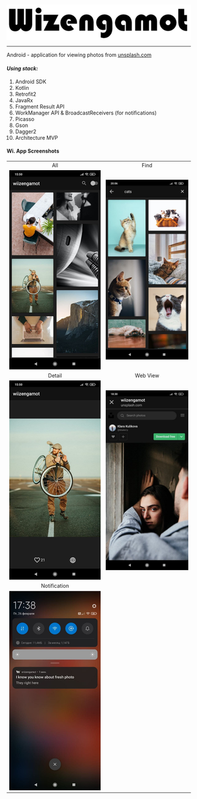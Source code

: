 ![](docs/img/full_logo.png)
___
Android - application for viewing photos from [unsplash.com](https://unsplash.com)

#### *Using stack:* 

1. Android SDK
2. Kotlin
3. Retrofit2
4. JavaRx
5. Fragment Result API
6. WorkManager API & BroadcastReceivers (for notifications)
7. Picasso
8. Gson
9. Dagger2
10. Architecture MVP

#### Wi. App Screenshots

<table style="border: 0px solid transparent;">
  <tr align="center">
    <td>All</td>
    <td>Find</td>
  </tr>
  <tr>
    <td><img src="docs/img/all.jpg"></td>
    <td><img src="docs/img/find.jpg"></td>
  </tr>
  <tr align="center">
    <td>Detail</td>
    <td>Web View</td>
  </tr>
  <tr>
    <td><img src="docs/img/detail.jpg"></td>
    <td><img src="docs/img/web_view.jpg"></td>
  </tr>
  <tr align="center">
     <td>Notification</td>
  </tr>
  <tr>
     <td><img src="docs/img/notification.jpg"></td>
  </tr>
</table>